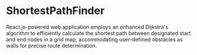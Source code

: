 # ShortestPathFinder
React.js-powered web application employs an enhanced Dijkstra's algorithm to efficiently calculate the shortest path between designated start and end nodes in a grid map, accommodating user-defined obstacles as walls for precise route determination.
